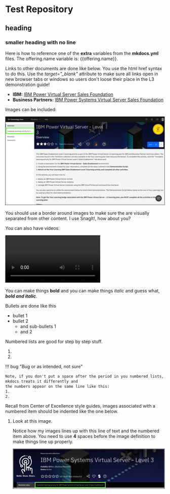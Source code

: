# Test Repository

## heading

### smaller heading with no line

Here is how to reference one of the **extra** variables from the **mkdocs.yml** files. The offering.name variable is: {{offering.name}}.

Links to other documents are done like below. You use the html href syntax to do this. Use the *target="_blank"* attribute to make sure all links open in new browser tabs or windows so users don't loose their place in the L3 demonstration guide!

- **IBM:** <a href="https://yourlearning.ibm.com/activity/PLAN-4E64FE2FDBF0" target="_blank">IBM Power Virtual Server Sales Foundation</a>
- **Business Partners:** <a href="https://learn.ibm.com/course/view.php?id=11419" target="_blank">IBM Power Systems Virtual Server Sales Foundation</a>

Images can be included:

![](_attachments/ITZ-1.png)

You should use a border around images to make sure the are visually separated from other content. I use SnagIt!, how about you?

You can also have videos:

![type:video](_videos/GitHubInstallExtension-final.mp4)

You can make things **bold** and you can make things *italic* and guess what, ***bold and italic***.


Bullets are done like this

- bullet 1 
- bullet 2 
    - and sub-bullets 1 
    - and 2 



Numbered lists are good for step by step stuff.

1. 
2. 

!!! bug "Bug or as intended, not sure"

    Note, if you don't put a space after the period in you numbered lists, mkdocs treats it differently and
    the numbers appear on the same line like this:
    1.
    2.


Recall from Center of Excellence style guides, images associated with a numbered item should be indented like the one below.

1. Look at this image.

    Notice how my images lines up with this line of text and the numbered item above. You need to use **4** spaces before the image definition to make things line up properly.

    ![](_attachments/part1_step1.png)
